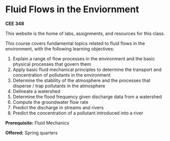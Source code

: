 # Fluid Flows in the Enviornment

**CEE 348**

This website is the home of labs, assignments, and resources for this class.

This course covers fundamental topics related to fluid flows in the environment, with the following learning objectives:
1)	Explain a range of flow processes in the environment and the basic physical processes that govern them
2)	Apply basic fluid mechanical principles to determine the transport and concentration of pollutants in the environment
3)	Determine the stability of the atmosphere and the processes that disperse / trap pollutants in the atmosphere
4)	Delineate a watershed
5)	Determine the flood frequency given discharge data from a watershed
6)	Compute the groundwater flow rate
7)	Predict the discharge in streams and rivers
8)	Predict the concentration of a pollutant introduced into a river


**Prerequisite:** Fluid Mechanics

**Offered:** Spring quarters






